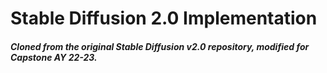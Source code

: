 # Stable Diffusion 2.0 Implementation

##### Cloned from the original Stable Diffusion v2.0 repository, modified for Capstone AY 22-23.
